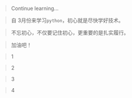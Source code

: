 > Continue learning...

> 自 3月份来学习`python`，初心就是尽快学好技术。

> 不忘初心，不仅要记住初心，更重要的是扎实履行。

> 加油吧！

> 1

> 2

> 3

> 4